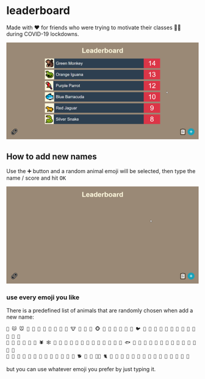 # leaderboard

Made with ❤️ for friends who were trying to motivate their classes 🧑‍🏫 during COVID-19 lockdowns.

![overview](/README/overview.gif)

## How to add new names

Use the <kbd>➕</kbd> button and a random animal emoji will be selected, then type the name / score and hit <kbd>OK</kbd>

![how to add new names](/README/add_names.gif)

### use every emoji you like

There is a predefined list of animals that are randomly chosen when add a new name:

```
🐶 🐱 🐭 🐹 🐰 🦊 🐻 🐼 🐨 🐯 🦁 🐮 🐷 🐽 🐸 🐵 🙈 🙉 🙊 🐒 🐔 🐧 🐦 🐤 🐣 🐥 🦆 🦅 🦉 🦇 🐺 🐗 🐴 🦄 🐝 🐛
🦋 🐌 🐞 🐜 🦟 🦗 🕷 🕸 🦂 🐢 🐍 🦎 🦖 🦕 🐙 🦑 🦐 🦞 🦀 🐡 🐠 🐟 🐬 🐳 🐋 🦈 🐊 🐅 🐆 🦓 🦍 🦧 🐘 🦛 🦏 🐪
🐫 🦒 🦘 🐃 🐂 🐄 🐎 🐖 🐏 🐑 🦙 🐐 🦌 🐕 🐩 🦮 🐕‍🦺 🐈 🐓 🦃 🦚 🦜 🦢 🦩 🐇 🦝 🦨 🦡 🦦 🦥 🐁 🐀 🦔
```

but you can use whatever emoji you prefer by just typing it.
